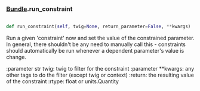 ### [Bundle](Bundle.md).run_constraint

```py

def run_constraint(self, twig=None, return_parameter=False, **kwargs)

```



Run a given 'constraint' now and set the value of the constrained
parameter.  In general, there shouldn't be any need to manually
call this - constraints should automatically be run whenever a
dependent parameter's value is change.

:parameter str twig: twig to filter for the constraint
:parameter **kwargs: any other tags to do the filter
    (except twig or context)
:return: the resulting value of the constraint
:rtype: float or units.Quantity

